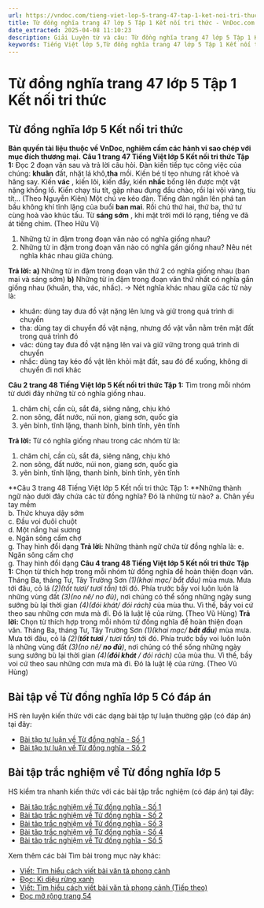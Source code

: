 ```yaml
---
url: https://vndoc.com/tieng-viet-lop-5-trang-47-tap-1-ket-noi-tri-thuc-319616
title: Từ đồng nghĩa trang 47 lớp 5 Tập 1 Kết nối tri thức - VnDoc.com
date_extracted: 2025-04-08 11:10:23
description: Giải Luyện từ và câu: Từ đồng nghĩa trang 47 lớp 5 Tập 1 Kết nối tri thức gồm các phần hướng dẫn giải chi tiết, đầy đủ nhất chỉ có trên VnDoc. Mời các bạn tham khảo.
keywords: Tiếng Việt lớp 5,Từ đồng nghĩa trang 47 lớp 5 Tập 1 Kết nối tri thức,Tiếng Việt lớp 5 trang 47 Tập 1 Kết nối tri thức,Từ đồng nghĩa lớp 5 Kết nối tri thức,Luyện tập về Từ đồng nghĩa lớp 5,Bài tập về Từ đồng nghĩa lớp 5,Tiếng Việt lớp 5 Tập 1 trang 47 Kết nối tri thức,Từ đồng nghĩa lớp 5 trang 47,Tiếng Việt lớp 5 Kết nối tri thức,Tiếng Việt lớp 5 Tập 1,sgk Tiếng Việt lớp 5
---
```


# Từ đồng nghĩa trang 47 lớp 5 Tập 1 Kết nối tri thức
## **Từ đồng nghĩa lớp 5 Kết nối tri thức**
**Bản quyền tài liệu thuộc về VnDoc, nghiêm cấm các hành vi sao chép với mục đích thương mại.**
**Câu 1 trang 47 Tiếng Việt lớp 5 Kết nối tri thức Tập 1:** Đọc 2 đoạn văn sau và trả lời câu hỏi.
Đàn kiến tiếp tục công việc của chúng: **khuân** đất, nhặt lá khô,**tha** mồi. Kiến bé tí tẹo nhưng rất khoẻ và hăng say. Kiến **vác** , kiến lôi, kiến đẩy, kiến **nhấc** bổng lên được một vật nặng khổng lồ. Kiến chạy tíu tít, gặp nhau đụng đầu chào, rồi lại vội vàng, tíu tít...
\(Theo Nguyễn Kiên\)
Một chú ve kéo đàn. Tiếng đàn ngân lên phá tan bầu không khí tĩnh lặng của buổi **ban mai**. Rồi chú thứ hai, thứ ba, thứ tư cùng hoà vào khúc tấu. Từ **sáng sớm** , khi mặt trời mới ló rạng, tiếng ve đã át tiếng chim.
\(Theo Hữu Vi\)
  1. Những từ in đậm trong đoạn văn nào có nghĩa giống nhau?
  2. Những từ in đậm trong đoạn văn nào có nghĩa gần giống nhau? Nêu nét nghĩa khác nhau giữa chúng.

**Trả lời:**
**a\)** Những từ in đậm trong đoạn văn thứ 2 có nghĩa giống nhau \(ban mai và sáng sớm\)
**b\)** Những từ in đậm trong đoạn văn thứ nhất có nghĩa gần giống nhau \(khuân, tha, vác, nhấc\).
→ Nét nghĩa khác nhau giữa các từ này là:
  * khuân: dùng tay đưa đồ vật nặng lên lưng và giữ trong quá trình di chuyển
  * tha: dùng tay di chuyển đồ vật nặng, nhưng đồ vật vẫn nằm trên mặt đất trong quá trình đó
  * vác: dùng tay đưa đồ vật nặng lên vai và giữ vững trong quá trình di chuyển
  * nhấc: dùng tay kéo đồ vật lên khỏi mặt đất, sau đó để xuống, không di chuyển đi nơi khác

**Câu 2 trang 48 Tiếng Việt lớp 5 Kết nối tri thức Tập 1:** Tìm trong mỗi nhóm từ dưới đây những từ có nghĩa giống nhau.
  1. chăm chỉ, cần cù, sắt đá, siêng năng, chịu khó
  2. non sông, đất nước, núi non, giang sơn, quốc gia
  3. yên bình, tĩnh lặng, thanh bình, bình tĩnh, yên tĩnh

**Trả lời:**
Từ có nghĩa giống nhau trong các nhóm từ là:
  1. chăm chỉ, cần cù, sắt đá, siêng năng, chịu khó
  2. non sông, đất nước, núi non, giang sơn, quốc gia
  3. yên bình, tĩnh lặng, thanh bình, bình tĩnh, yên tĩnh

**Câu 3 trang 48 Tiếng Việt lớp 5 Kết nối tri thức Tập 1: **Những thành ngữ nào dưới đây chứa các từ đồng nghĩa? Đó là những từ nào?
a. Chân yếu tay mềm  
b. Thức khuya dậy sớm  
c. Đầu voi đuôi chuột  
d. Một nắng hai sương  
e. Ngăn sông cấm chợ  
g. Thay hình đổi dạng
**Trả lời:**
Những thành ngữ chứa từ đồng nghĩa là:
e. Ngăn sông cấm chợ  
g. Thay hình đổi dạng
**Câu 4 trang 48 Tiếng Việt lớp 5 Kết nối tri thức Tập 1:** Chọn từ thích hợp trong mỗi nhóm từ đồng nghĩa để hoàn thiện đoạn văn.
Tháng Ba, tháng Tư, Tây Trường Sơn _\(1\)\(khai mạc/ bắt đầu\)_ mùa mưa. Mưa tới đâu, cỏ lá _\(2\)\(tốt tươi/ tươi tắn\)_ tới đó. Phía trước bầy voi luôn luôn là những vùng đất _\(3\)\(no nê/ no đủ\)_, nơi chúng có thể sống những ngày sung sướng bù lại thời gian _\(4\)\(đói khát/ đói rách\)_ của mùa thu. Vì thế, bầy voi cứ theo sau những cơn mưa mà đi. Đó là luật lệ của rừng.
\(Theo Vũ Hùng\)
**Trả lời:**
Chọn từ thích hợp trong mỗi nhóm từ đồng nghĩa để hoàn thiện đoạn văn.
Tháng Ba, tháng Tư, Tây Trường Sơn _\(1\)\(khai mạc/ **bắt đầu**\)_ mùa mưa. Mưa tới đâu, cỏ lá _\(2\)\(**tốt tươi** / tươi tắn\)_ tới đó. Phía trước bầy voi luôn luôn là những vùng đất _\(3\)\(no nê/ **no đủ**\)_, nơi chúng có thể sống những ngày sung sướng bù lại thời gian _\(4\)\(**đói khát** / đói rách\)_ của mùa thu. Vì thế, bầy voi cứ theo sau những cơn mưa mà đi. Đó là luật lệ của rừng.
\(Theo Vũ Hùng\)
## **Bài tập về Từ đồng nghĩa lớp 5 Có đáp án**
HS rèn luyện kiến thức với các dạng bài tập tự luận thường gặp \(có đáp án\) tại đây:
  * [Bài tập tự luận về Từ đồng nghĩa - Số 1](<https://vndoc.com/bai-tap-ve-tu-dong-nghia-187052>)
  * [Bài tập tự luận về Từ đồng nghĩa - Số 2](<https://vndoc.com/bai-tap-tieng-viet-lop-5-tu-dong-nghia-127443>)

## **Bài tập trắc nghiệm về Từ đồng nghĩa lớp 5**
HS kiểm tra nhanh kiến thức với các bài tập trắc nghiệm \(có đáp án\) tại đây:
  * [Bài tâp trắc nghiệm về Từ đồng nghĩa - Số 1](<https://vndoc.com/bai-tap-ve-tu-dong-nghia-lop-5-so-1-324036>)
  * [Bài tâp trắc nghiệm về Từ đồng nghĩa - Số 2](<https://vndoc.com/bai-tap-ve-tu-dong-nghia-lop-5-so-2-324042>)
  * [Bài tâp trắc nghiệm về Từ đồng nghĩa - Số 3](<https://vndoc.com/bai-tap-ve-tu-dong-nghia-lop-5-so-3-324046>)
  * [Bài tâp trắc nghiệm về Từ đồng nghĩa - Số 4](<https://vndoc.com/bai-tap-ve-tu-dong-nghia-lop-5-so-4-324049>)
  * [Bài tâp trắc nghiệm về Từ đồng nghĩa - Số 5](<https://vndoc.com/bai-tap-ve-tu-dong-nghia-lop-5-so-5-324052>)

Xem thêm các bài Tìm bài trong mục này khác:
  * [Viết: Tìm hiểu cách viết bài văn tả phong cảnh ](</tieng-viet-lop-5-trang-49-tap-1-ket-noi-tri-thuc-319617>)
  * [Đọc: Kì diệu rừng xanh](</tap-doc-lop-5-ki-dieu-rung-xanh-132128>)
  * [Viết: Tìm hiểu cách viết bài văn tả phong cảnh \(Tiếp theo\)](</tieng-viet-lop-5-trang-53-tap-1-ket-noi-tri-thuc-319619>)
  * [Đọc mở rộng trang 54](</tieng-viet-lop-5-trang-54-tap-1-ket-noi-tri-thuc-319642>)

